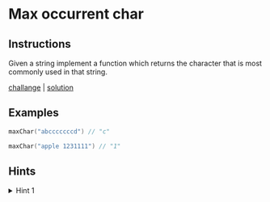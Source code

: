 # Max occurrent char

## Instructions

Given a string implement a function which returns the character that is most commonly used in that string.

[challange](challange.kt) | [solution](solution.kt)

## Examples

```kotlin
maxChar("abcccccccd") // "c"

maxChar("apple 1231111") // "1"
```

## Hints

<details>
<summary>Hint 1</summary>
Use frequency counter or multiple pointers pattern.
</details>